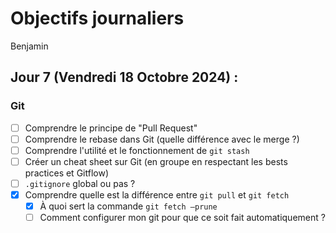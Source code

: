# Objectifs journaliers

Benjamin

## Jour 7 (Vendredi 18 Octobre 2024) :

### Git

- [ ] Comprendre le principe de "Pull Request"
- [ ] Comprendre le rebase dans Git (quelle différence avec le merge ?)
- [ ] Comprendre l'utilité et le fonctionnement de `git stash`
- [ ] Créer un cheat sheet sur Git (en groupe en respectant les bests practices et Gitflow)
- [ ] `.gitignore` global ou pas ?
- [x] Comprendre quelle est la différence entre `git pull` et `git fetch`
  - [x] À quoi sert la commande `git fetch —prune`
  - [ ] Comment configurer mon git pour que ce soit fait automatiquement ?
